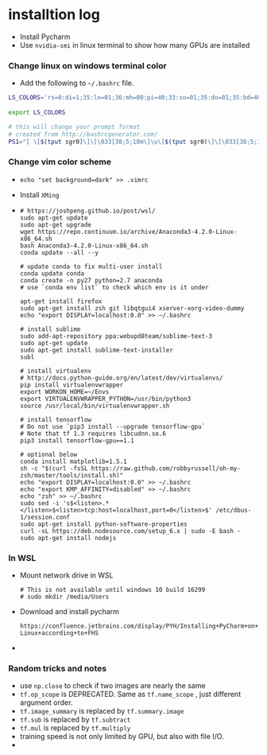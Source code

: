 # installtion log

- Install Pycharm
- Use `nvidia-smi` in linux terminal to show how many GPUs are installed

### Change linux on windows terminal color
- Add the following to `~/.bashrc` file.
```bash
LS_COLORS='rs=0:di=1;35:ln=01;36:mh=00:pi=40;33:so=01;35:do=01;35:bd=40;33;01:cd=40;33;01:or=40;31;01:su=37;41:sg=30;43:ca=30;41:tw=30;42:ow=34;42:st=37;44:ex=01;32:*.tar=01;31:*.tgz=01;31:*.arj=01;31:*.taz=01;31:*.lzh=01;31:*.lzma=01;31:*.tlz=01;31:*.txz=01;31:*.zip=01;31:*.z=01;31:*.Z=01;31:*.dz=01;31:*.gz=01;31:*.lz=01;31:*.xz=01;31:*.bz2=01;31:*.bz=01;31:*.tbz=01;31:*.tbz2=01;31:*.tz=01;31:*.deb=01;31:*.rpm=01;31:*.jar=01;31:*.war=01;31:*.ear=01;31:*.sar=01;31:*.rar=01;31:*.ace=01;31:*.zoo=01;31:*.cpio=01;31:*.7z=01;31:*.rz=01;31:*.jpg=01;35:*.jpeg=01;35:*.gif=01;35:*.bmp=01;35:*.pbm=01;35:*.pgm=01;35:*.ppm=01;35:*.tga=01;35:*.xbm=01;35:*.xpm=01;35:*.tif=01;35:*.tiff=01;35:*.png=01;35:*.svg=01;35:*.svgz=01;35:*.mng=01;35:*.pcx=01;35:*.mov=01;35:*.mpg=01;35:*.mpeg=01;35:*.m2v=01;35:*.mkv=01;35:*.webm=01;35:*.ogm=01;35:*.mp4=01;35:*.m4v=01;35:*.mp4v=01;35:*.vob=01;35:*.qt=01;35:*.nuv=01;35:*.wmv=01;35:*.asf=01;35:*.rm=01;35:*.rmvb=01;35:*.flc=01;35:*.avi=01;35:*.fli=01;35:*.flv=01;35:*.gl=01;35:*.dl=01;35:*.xcf=01;35:*.xwd=01;35:*.yuv=01;35:*.cgm=01;35:*.emf=01;35:*.axv=01;35:*.anx=01;35:*.ogv=01;35:*.ogx=01;35:*.aac=00;36:*.au=00;36:*.flac=00;36:*.mid=00;36:*.midi=00;36:*.mka=00;36:*.mp3=00;36:*.mpc=00;36:*.ogg=00;36:*.ra=00;36:*.wav=00;36:*.axa=00;36:*.oga=00;36:*.spx=00;36:*.xspf=00;36:'
  
export LS_COLORS

# this will change your prompt format
# created from http://bashrcgenerator.com/
PS1="[ \[$(tput sgr0)\]\[\033[38;5;10m\]\u\[$(tput sgr0)\]\[\033[38;5;15m\] @ \[$(tput sgr0)\]\[\033[38;5;9m\]\h\[$(tput sgr0)\]\[\033[38;5;15m\] \w ]\\$ \[$(tput sgr0)\]"
```
### Change vim color scheme
- `echo "set background=dark" >> .vimrc`

- Install `XMing`

- ```
  # https://joshpeng.github.io/post/wsl/
  sudo apt-get update
  sudo apt-get upgrade
  wget https://repo.continuum.io/archive/Anaconda3-4.2.0-Linux-x86_64.sh
  bash Anaconda3-4.2.0-Linux-x86_64.sh
  conda update --all --y

  # update conda to fix multi-user install 
  conda update conda
  conda create -n py27 python=2.7 anaconda
  # use `conda env list` to check which env is it under

  apt-get install firefox
  sudo apt-get install zsh git libqtgui4 xserver-xorg-video-dummy
  echo "export DISPLAY=localhost:0.0" >> ~/.bashrc

  # install sublime
  sudo add-apt-repository ppa:webupd8team/sublime-text-3
  sudo apt-get update
  sudo apt-get install sublime-text-installer
  subl

  # install virtualenv 
  # http://docs.python-guide.org/en/latest/dev/virtualenvs/
  pip install virtualenvwrapper
  export WORKON_HOME=~/Envs
  export VIRTUALENVWRAPPER_PYTHON=/usr/bin/python3
  source /usr/local/bin/virtualenvwrapper.sh

  # install tensorflow
  # Do not use `pip3 install --upgrade tensorflow-gpu`
  # Note that tf 1.3 requires libcudnn.so.6
  pip3 install tensorflow-gpu==1.1

  # optional below
  conda install matplotlib=1.5.1
  sh -c "$(curl -fsSL https://raw.github.com/robbyrussell/oh-my-zsh/master/tools/install.sh)"
  echo "export DISPLAY=localhost:0.0" >> ~/.bashrc
  echo "export KMP_AFFINITY=disabled" >> ~/.bashrc
  echo "zsh" >> ~/.bashrc
  sudo sed -i 's$<listen>.*</listen>$<listen>tcp:host=localhost,port=0</listen>$' /etc/dbus-1/session.conf
  sudo apt-get install python-software-properties
  curl -sL https://deb.nodesource.com/setup_6.x | sudo -E bash -
  sudo apt-get install nodejs
  ```

### In WSL

- Mount network drive in WSL

  ```
  # This is not available until windows 10 build 16299
  # sudo mkdir /media/Users
  ```

- Download and install pycharm 

  `https://confluence.jetbrains.com/display/PYH/Installing+PyCharm+on+Linux+according+to+FHS`

- ​



### Random tricks and notes

- use `np.close` to check if two images are nearly the same
- `tf.op_scope` is DEPRECATED. Same as `tf.name_scope` , just different argument order.
- `tf.image_summary` is replaced by `tf.summary.image`
- `tf.sub` is replaced by `tf.subtract`
- `tf.mul` is replaced by `tf.multiply`
- training speed is not only limited by GPU, but also with file I/O.
- ​